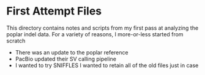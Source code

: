 # First Attempt Files
This directory contains notes and scripts from my first pass at analyzing the poplar indel data.
For a variety of reasons, I more-or-less started from scratch
* There was an update to the poplar reference
* PacBio updated their SV calling pipeline
* I wanted to try SNIFFLES
I wanted to retain all of the old files just in case
